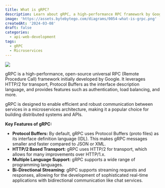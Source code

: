 ```yaml
---
title: What is gRPC?
description: Learn about gRPC, a high-performance RPC framework by Google.
image: 'https://assets.bytebytego.com/diagrams/0054-what-is-grpc.png'
createdAt: '2024-03-08'
draft: false
categories:
  - api-web-development
tags:
  - gRPC
  - Microservices
---
```


![](https://assets.bytebytego.com/diagrams/0054-what-is-grpc.png)

gRPC is a high-performance, open-source universal RPC (Remote Procedure Call) framework initially developed by Google. It leverages HTTP/2 for transport, Protocol Buffers as the interface description language, and provides features such as authentication, load balancing, and more.

gRPC is designed to enable efficient and robust communication between services in a microservices architecture, making it a popular choice for building distributed systems and APIs.

**Key Features of gRPC:**

*   **Protocol Buffers:** By default, gRPC uses Protocol Buffers (proto files) as its interface definition language (IDL). This makes gRPC messages smaller and faster compared to JSON or XML.
*   **HTTP/2 Based Transport:** gRPC uses HTTP/2 for transport, which allows for many improvements over HTTP/1.x.
*   **Multiple Language Support:** gRPC supports a wide range of programming languages.
*   **Bi-Directional Streaming:** gRPC supports streaming requests and responses, allowing for the development of sophisticated real-time applications with bidirectional communication like chat services.
